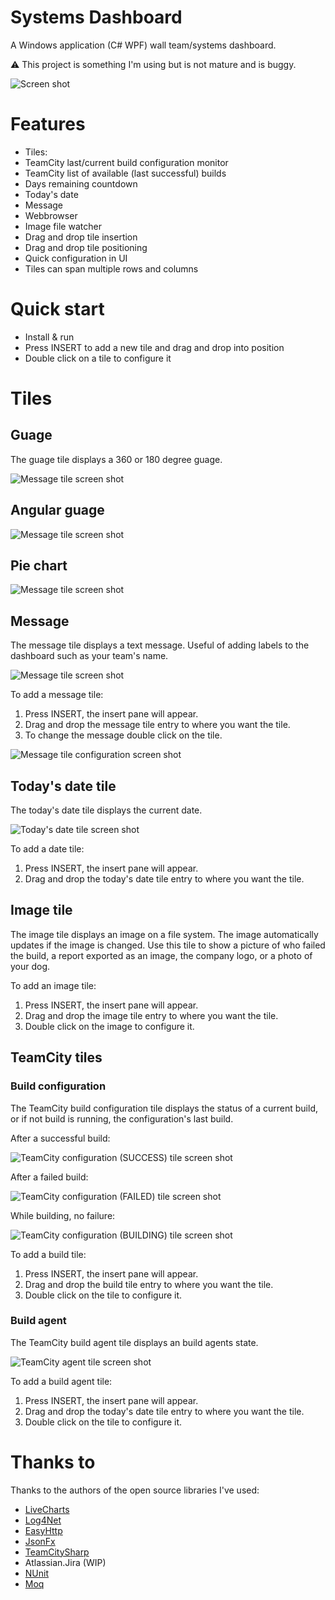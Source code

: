 # Systems Dashboard 

A Windows application (C# WPF) wall team/systems dashboard.

:warning: This project is something I'm using but is not mature and is buggy.

![Screen shot](./Images/Screenshot01.png "Screen shot")
# Features ##

- Tiles:
 - TeamCity last/current build configuration monitor
 - TeamCity list of available (last successful) builds
 - Days remaining countdown
 - Today's date
 - Message
 - Webbrowser
 - Image file watcher
- Drag and drop tile insertion
- Drag and drop tile positioning
- Quick configuration in UI
- Tiles can span multiple rows and columns

# Quick start #

- Install & run
- Press INSERT to add a new tile and drag and drop into position
- Double click on a tile to configure it

# Tiles #

## Guage

The guage tile displays a 360 or 180 degree guage.

![Message tile screen shot](./Images/Chart360deg.png "360deg chart")

## Angular guage

![Message tile screen shot](./Images/AngularGuage01.PNG "Angular guage")

## Pie chart

![Message tile screen shot](./Images/PieChart01.PNG "Angular guage")

## Message

The message tile displays a text message. Useful of adding labels to the dashboard such as your team's name.

![Message tile screen shot](./Images/Screenshot_MessageTile.png "Message tile")

To add a message tile:

1. Press INSERT, the insert pane will appear.
2. Drag and drop the message tile entry to where you want the tile.
3. To change the message double click on the tile.

![Message tile configuration screen shot](./Images/Screenshot_MessageTile_Config.png "Message tile configuration")

## Today's date tile

The today's date tile displays the current date.

![Today's date tile screen shot](./Images/Screenshot_TodaysDateTile.png "Today's date tile")

To add a date tile:

1. Press INSERT, the insert pane will appear.
2. Drag and drop the today's date tile entry to where you want the tile.

## Image tile

The image tile displays an image on a file system. The image automatically updates if the image is changed. Use this tile to show a picture of who failed the build, a report exported as an image, the company logo, or a photo of your dog.

To add an image tile:

1. Press INSERT, the insert pane will appear.
2. Drag and drop the image tile entry to where you want the tile.
3. Double click on the image to configure it.

## TeamCity tiles

### Build configuration

The TeamCity build configuration tile displays the status of a current build, or if not build is running, the configuration's last build.

After a successful build:

![TeamCity configuration (SUCCESS) tile screen shot](./Images/Screenshot_TC_ConfigTile_Succeeded.png "TeamCity configuration (SUCCESS) tile")

After a failed build:

![TeamCity configuration (FAILED) tile screen shot](./Images/Screenshot_TC_ConfigTile_Failed.png "TeamCity configuration (FAILED) tile")

While building, no failure:

![TeamCity configuration (BUILDING) tile screen shot](./Images/Screenshot_TC_ConfigTile_Building.png "TeamCity configuration (BUILDING) tile")

To add a build tile:

1. Press INSERT, the insert pane will appear.
2. Drag and drop the build tile entry to where you want the tile.
3. Double click on the tile to configure it.

### Build agent

The TeamCity build agent tile displays an build agents state.

![TeamCity agent tile screen shot](./Images/Screenshot_TC_AgentTile_Error.png "TeamCity agent tile")

To add a build agent tile:

1. Press INSERT, the insert pane will appear.
2. Drag and drop the today's date tile entry to where you want the tile.
3. Double click on the tile to configure it.


# Thanks to

Thanks to the authors of the open source libraries I've used:

* [LiveCharts](https://www.lvcharts.net/)
* [Log4Net](http://logging.apache.org/log4net/)
* [EasyHttp](https://github.com/hhariri/EasyHttp)
* [JsonFx](https://github.com/jsonfx/jsonfx)
* [TeamCitySharp](https://github.com/stack72/TeamCitySharp)
* Atlassian.Jira (WIP)
* [NUnit](http://nunit.org/)
* [Moq](http://www.moqthis.com/)


